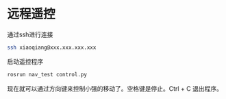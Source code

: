 # 远程遥控

通过ssh进行连接

```bash
ssh xiaoqiang@xxx.xxx.xxx.xxx
```

启动遥控程序

```bash
rosrun nav_test control.py
```

现在就可以通过方向键来控制小强的移动了。空格键是停止。Ctrl + C 退出程序。
